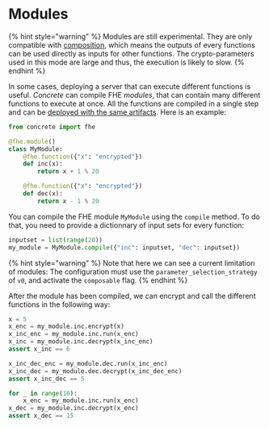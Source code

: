 # Modules

{% hint style="warning" %}
Modules are still experimental. They are only compatible with [composition](../compilation/composition.md), which means the outputs of every functions can be used directly as inputs for other functions. The crypto-parameters used in this mode are large and thus, the execution is likely to slow.
{% endhint %}

In some cases, deploying a server that can execute different functions is useful. *Concrete* can compile FHE _modules_, that can contain many different functions to execute at once. All the functions are compiled in a single step and can be [deployed with the same artifacts](../guides/deploy.md#deployment-of-modules). Here is an example:

```python
from concrete import fhe

@fhe.module()
class MyModule:
    @fhe.function({"x": "encrypted"})
    def inc(x):
        return x + 1 % 20

    @fhe.function({"x": "encrypted"})
    def dec(x):
        return x - 1 % 20
```

You can compile the FHE module `MyModule` using the `compile` method. To do that, you need to provide a dictionnary of input sets for every function:

```python
inputset = list(range(20))
my_module = MyModule.compile({"inc": inputset, "dec": inputset})
```

{% hint style="warning" %}
Note that here we can see a current limitation of modules: The configuration must use the `parameter_selection_strategy` of `v0`, and activate the `composable` flag.
{% endhint %}

After the module has been compiled, we can encrypt and call the different functions in the following way:

```python
x = 5
x_enc = my_module.inc.encrypt(x)
x_inc_enc = my_module.inc.run(x_enc)
x_inc = my_module.inc.decrypt(x_inc_enc)
assert x_inc == 6

x_inc_dec_enc = my_module.dec.run(x_inc_enc)
x_inc_dec = my_module.dec.decrypt(x_inc_dec_enc)
assert x_inc_dec == 5

for _ in range(10):
    x_enc = my_module.inc.run(x_enc)
x_dec = my_module.inc.decrypt(x_enc)
assert x_dec == 15
```
